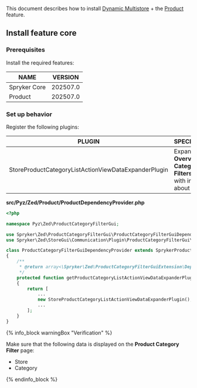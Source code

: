 This document describes how to install [Dynamic Multistore](/docs/pbc/all/dynamic-multistore/latest/base-shop/dynamic-multistore-feature-overview.html) + the [Product](/docs/pbc/all/product-information-management/latest/base-shop/feature-overviews/product-feature-overview/product-feature-overview.html) feature.

## Install feature core

### Prerequisites

Install the required features:

| NAME | VERSION |
| --- | --- |
| Spryker Core | 202507.0 |
| Product | 202507.0 |

### Set up behavior

Register the following plugins:

| PLUGIN | SPECIFICATION | NAMESPACE |
| --- | --- | --- |
| StoreProductCategoryListActionViewDataExpanderPlugin | Expands **Overview of Category Filters** page with infromation about stores.| Spryker\Zed\StoreGui\Communication\Plugin\ProductCategoryFilterGui |

**src/Pyz/Zed/Product/ProductDependencyProvider.php**

```php
<?php

namespace Pyz\Zed\ProductCategoryFilterGui;

use Spryker\Zed\ProductCategoryFilterGui\ProductCategoryFilterGuiDependencyProvider as SprykerProductCategoryFilterGuiDependencyProvider;
use Spryker\Zed\StoreGui\Communication\Plugin\ProductCategoryFilterGui\StoreProductCategoryListActionViewDataExpanderPlugin;

class ProductCategoryFilterGuiDependencyProvider extends SprykerProductCategoryFilterGuiDependencyProvider
{
    /**
     * @return array<\Spryker\Zed\ProductCategoryFilterGuiExtension\Dependency\Plugin\ProductCategoryListActionViewDataExpanderPluginInterface>
     */
    protected function getProductCategoryListActionViewDataExpanderPlugins(): array
    {
        return [
            ...
            new StoreProductCategoryListActionViewDataExpanderPlugin(),
            ...
        ];
    }
}
```

{% info_block warningBox "Verification" %}

Make sure that the following data is displayed on the **Product Category Filter** page:

- Store
- Category

{% endinfo_block %}
